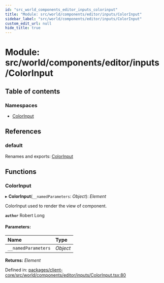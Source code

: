 ```yaml
---
id: "src_world_components_editor_inputs_colorinput"
title: "Module: src/world/components/editor/inputs/ColorInput"
sidebar_label: "src/world/components/editor/inputs/ColorInput"
custom_edit_url: null
hide_title: true
---
```


# Module: src/world/components/editor/inputs/ColorInput

## Table of contents

### Namespaces

- [ColorInput](src_world_components_editor_inputs_colorinput.colorinput.md)

## References

### default

Renames and exports: [ColorInput](src_world_components_editor_inputs_colorinput.md#colorinput)

## Functions

### ColorInput

▸ **ColorInput**(`__namedParameters`: *Object*): *Element*

ColorInput used to render the view of component.

**`author`** Robert Long

#### Parameters:

Name | Type |
:------ | :------ |
`__namedParameters` | *Object* |

**Returns:** *Element*

Defined in: [packages/client-core/src/world/components/editor/inputs/ColorInput.tsx:80](https://github.com/xr3ngine/xr3ngine/blob/673ad6a5f/packages/client-core/src/world/components/editor/inputs/ColorInput.tsx#L80)
